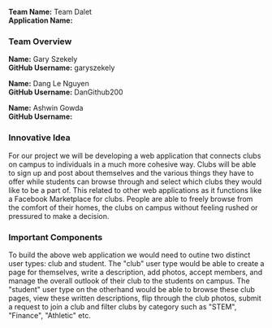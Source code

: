 **Team Name:** Team Dalet  
**Application Name:** 

### Team Overview
**Name:** Gary Szekely  
**GitHub Username:** garyszekely

**Name:** Dang Le Nguyen  
**GitHub Username:** DanGithub200

**Name:** Ashwin Gowda  
**GitHub Username:**

### Innovative Idea

For our project we will be developing a web application that connects clubs on campus to individuals in a much more cohesive way. Clubs will be able to sign up and post about themselves and the various things they have to offer while students can browse through and select which clubs they would like to be a part of. This related to other web applications as it functions like a Facebook Marketplace for clubs. People are able to freely browse from the comfort of their homes, the clubs on campus without feeling rushed or pressured to make a decision.

### Important Components

To build the above web application we would need to outine two distinct user types: club and student. The "club" user type would be able to create a page for themselves, write a description, add photos, accept members, and manage the overall outlook of their club to the students on campus. The "student" user type on the otherhand would be able to browse these club pages, view these written descriptions, flip through the club photos, submit a request to join a club and filter clubs by category such as "STEM", "Finance", "Athletic" etc.